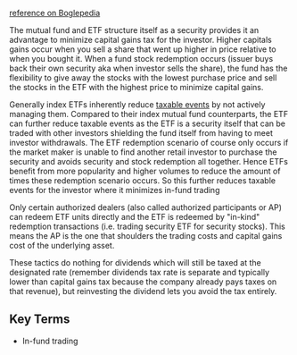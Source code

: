 [reference on Boglepedia](https://www.bogleheads.org/wiki/ETFs_vs_mutual_funds)

The mutual fund and ETF structure itself as a security provides it an advantage to minimize capital gains tax for the investor. Higher capitals gains occur when you sell a share that went up higher in price relative to when you bought it. When a fund stock redemption occurs (issuer buys back their own security aka when investor sells the share), the fund has the flexibility to give away the stocks with the lowest purchase price and sell the stocks in the ETF with the highest price to minimize capital gains. 

Generally index ETFs inherently reduce [taxable events](ETF%20Taxable%20events.md) by not actively managing them. Compared to their index mutual fund counterparts, the ETF can further reduce taxable events as the ETF is a security itself that can be traded with other investors shielding the fund itself from having to meet investor withdrawals. The ETF redemption scenario of course only occurs if the market maker is unable to find another retail investor to purchase the security and avoids security and stock redemption all together. Hence ETFs benefit from more popularity and higher volumes to reduce the amount of times these redemption scenario occurs. So this further reduces taxable events for the investor where it minimizes in-fund trading

Only certain authorized dealers (also called authorized participants or AP) can redeem ETF units directly and the ETF is redeemed by "in-kind" redemption transactions (i.e. trading security ETF for security stocks). This means the AP is the one that shoulders the trading costs and capital gains cost of the underlying asset.


These tactics do nothing for dividends which will still be taxed at the designated rate (remember dividends tax rate is separate and typically lower than capital gains tax because the company already pays taxes on that revenue), but reinvesting the dividend lets you avoid the tax entirely.

## Key Terms
- In-fund trading
